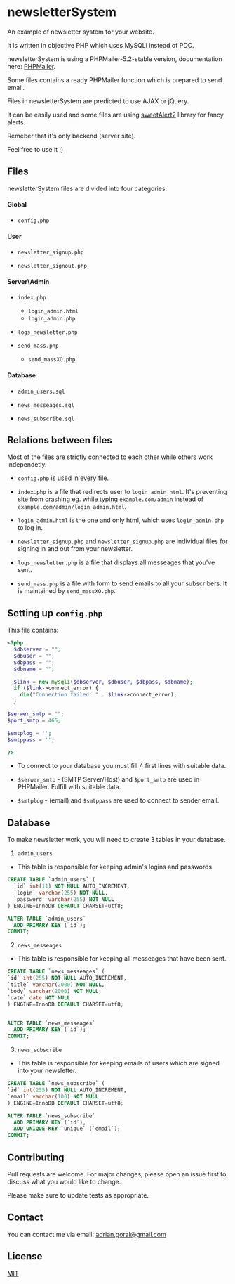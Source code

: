 # newsletterSystem

An example of newsletter system for your website.

It is written in objective PHP which uses MySQLi instead of PDO.

newsletterSystem is using a PHPMailer-5.2-stable version, documentation here: [PHPMailer](https://github.com/PHPMailer/PHPMailer/tree/5.2-stable).

Some files contains a ready PHPMailer function which is prepared to send email.

Files in newsletterSystem are predicted to use AJAX or jQuery.

It can be easily used and some files are using [sweetAlert2](https://sweetalert2.github.io/) library for fancy alerts.

Remeber that it's only backend (server site).

Feel free to use it :)

## Files

newsletterSystem files are divided into four categories:

#### Global

* ```config.php```

#### User

* ```newsletter_signup.php```

* ```newsletter_signout.php```

#### Server\Admin

* ```index.php```
  + ```login_admin.html```
  + ```login_admin.php```

* ```logs_newsletter.php```

* ```send_mass.php```
  + ```send_massXO.php```

#### Database

* ```admin_users.sql```

* ```news_messeages.sql```

* ```news_subscribe.sql```

## Relations between files

Most of the files are strictly connected to each other while others work independetly.

* ```config.php``` is used in every file.

* ```index.php``` is a file that redirects user to ```login_admin.html```. It's preventing site from crashing eg. while typing ```example.com/admin``` instead of ```example.com/admin/login_admin.html```.

* ```login_admin.html``` is the one and only html, which uses ```login_admin.php``` to log in.

* ```newsletter_signup.php``` and ```newsletter_signup.php``` are individual files for signing in and out from your newsletter.

* ```logs_newsletter.php``` is a file that displays all messeages that you've sent.

* ```send_mass.php``` is a file with form to send emails to all your subscribers. It is maintained by ```send_massXO.php```.

## Setting up ```config.php```

This file contains:

```php
<?php
  $dbserver = "";
  $dbuser = "";
  $dbpass = "";
  $dbname = "";

  $link = new mysqli($dbserver, $dbuser, $dbpass, $dbname);
  if ($link->connect_error) {
    die("Connection failed: " . $link->connect_error);
  }

$serwer_smtp = "";
$port_smtp = 465;

$smtplog = '';
$smtppass = '';

?>
```
* To connect to your database you must fill 4 first lines with suitable data.

* ```$serwer_smtp``` - (SMTP Server/Host) and ```$port_smtp``` are used in PHPMailer. Fulfill with suitable data.

* ```$smtplog``` - (email) and ```$smtppass``` are used to connect to sender email.

## Database

To make newsletter work, you will need to create 3 tables in your database.

1. ```admin_users```

  * This table is responsible for keeping admin's logins and passwords.
  
  ```sql
  CREATE TABLE `admin_users` (
    `id` int(11) NOT NULL AUTO_INCREMENT,
    `login` varchar(255) NOT NULL,
    `password` varchar(255) NOT NULL
  ) ENGINE=InnoDB DEFAULT CHARSET=utf8;

  ALTER TABLE `admin_users`
    ADD PRIMARY KEY (`id`);
  COMMIT;
  ```

2. ```news_messeages```

  * This table is responsible for keeping all messeages that have been sent.

  ```sql
  CREATE TABLE `news_messeages` (
  `id` int(255) NOT NULL AUTO_INCREMENT,
  `title` varchar(2000) NOT NULL,
  `body` varchar(2000) NOT NULL,
  `date` date NOT NULL
  ) ENGINE=InnoDB DEFAULT CHARSET=utf8;


  ALTER TABLE `news_messeages`
    ADD PRIMARY KEY (`id`);
  COMMIT;
  ```

3. ```news_subscribe```

  * This table is responsible for keeping emails of users which are signed into your newsletter.

  ```sql
  CREATE TABLE `news_subscribe` (
  `id` int(255) NOT NULL AUTO_INCREMENT,
  `email` varchar(100) NOT NULL
  ) ENGINE=InnoDB DEFAULT CHARSET=utf8;

  ALTER TABLE `news_subscribe`
    ADD PRIMARY KEY (`id`),
    ADD UNIQUE KEY `unique` (`email`);
  COMMIT;
  ```

## Contributing

Pull requests are welcome. For major changes, please open an issue first to discuss what you would like to change.

Please make sure to update tests as appropriate.

## Contact

You can contact me via email: 
<adrian.goral@gmail.com>

## License
[MIT](https://choosealicense.com/licenses/mit/)


